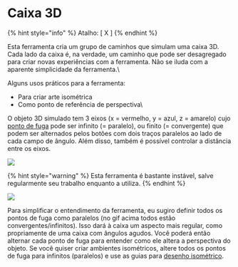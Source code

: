 # Caixa 3D

{% hint style="info" %}
Atalho: \[ X ]
{% endhint %}

Esta ferramenta cria um grupo de caminhos que simulam uma caixa 3D. Cada lado da caixa é, na verdade, um caminho que pode ser desagregado para criar novas experiências com a ferramenta. Não se iluda com a aparente simplicidade da ferramenta.\


Alguns usos práticos para a ferramenta:&#x20;

* Para criar arte isométrica
* Como ponto de referência de perspectiva\


O objeto 3D simulado tem 3 eixos (x = vermelho, y = azul, z = amarelo) cujo [ponto de fuga](https://comodesenharbemfeito.com.br/perspectiva-com-um-ponto-de-fuga/) pode ser infinito (= paralelo), ou finito (= convergente) que podem ser alternados pelos botões com dois traços paralelos ao lado de cada campo de ângulo. Além disso, também é possível controlar a distância entre os eixos.&#x20;

![](https://lh4.googleusercontent.com/WYvPXK5cnCzSQImPkr5xE2RZiRM2D\_hlFSCc-z61qQT4I6BtNF7BPHrg56yqq\_bfQjRApiFER55cdsMTGUxf3CKpNvrq2vJfAsMqk5EJ4NP\_IZJ1tub0\_AOzR0sQPiGYQVpQGSJnXcaf\_kPNfA)

{% hint style="warning" %}
Esta ferramenta é bastante instável, salve regularmente seu trabalho enquanto a utiliza.
{% endhint %}

![](https://lh5.googleusercontent.com/b5LrANPi7jq9GJ7kwE8tRDnn618WitSmqKn7kM7HCAItrK006Q6w5QfLZ6M4vw9Xj5k-Yg\_lpyfOv\_DOLvGc-18\_bBoeG3o1w\_ZavVFjS9NV9x0ric96CIBsXIR1M\_-BzWx\_zbNXXDm7B3kiQA)

Para simplificar o entendimento da ferramenta, eu sugiro definir todos os pontos de fuga como paralelos (no gif acima todos estão convergentes/infinitos). Isso dará à caixa um aspecto mais regular, como propriamente de uma caixa com ângulos agudos. Você poderá então alternar cada ponto de fuga para entender como ele altera a perspectiva do objeto. Se você quiser criar ambientes isométricos, altere todos os pontos de fuga para infinitos (paralelos) e use as guias para [desenho isométrico](https://docs.google.com/document/d/1C-qQRV9EqbikKO6StTVmmM28j0Dqq6QE-r4ED\_23\_58/edit#heading=h.nx3l1e99lck3).
